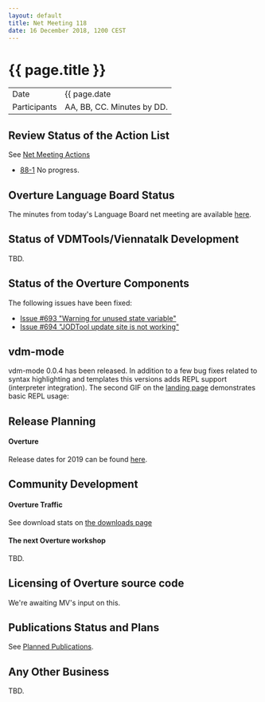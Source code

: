 ```yaml
---
layout: default
title: Net Meeting 118
date: 16 December 2018, 1200 CEST
---
```


<script src="http://code.jquery.com/jquery-1.11.1.min.js">
</script>
<script src="/javascripts/edit.js"></script>
<script>setEditButonNm();</script>

# {{ page.title }}

|||
|---|---|
| Date | {{ page.date | date: "%-d %B %Y, %R %Z"}} |
| Participants | AA, BB, CC.  Minutes by DD. |


## Review Status of the Action List

See [Net Meeting Actions](https://github.com/overturetool/overturetool.github.io/issues?q=is%3Aopen+is%3Aissue+label%3A%22action+net-meeting%22)

* [88-1](https://github.com/overturetool/overturetool.github.io/issues/18) No progress.

## Overture Language Board Status

The minutes from today's Language Board net meeting are available [here](https://github.com/overturetool/language/wiki/Minutes-of-the-LB-NM,-16th-December-2018).

## Status of VDMTools/Viennatalk Development

TBD.

##  Status of the Overture Components

The following issues have been fixed:

* [Issue #693 "Warning for unused state variable"](https://github.com/overturetool/overture/issues/693)
* [Issue #694 "JODTool update site is not working"](https://github.com/overturetool/overture/issues/694)

## vdm-mode

vdm-mode 0.0.4 has been released. In addition to a few bug fixes related to syntax highlighting and templates this versions adds REPL support (interpreter integration). The second GIF on the [landing page](https://github.com/peterwvj/vdm-mode) demonstrates basic REPL usage:

##  Release Planning

#### Overture

Release dates for 2019 can be found [here](https://github.com/overturetool/overture/milestones).

##  Community Development

#### Overture Traffic

See download stats on [the downloads page](http://overturetool.org/download/)

#### The next Overture workshop

TBD.

##  Licensing of Overture source code

We're awaiting MV's input on this.

##  Publications Status and Plans

See [Planned Publications](http://overturetool.org/publications/PlannedPublications.html).

##  Any Other Business

TBD.

<div id="edit_page_div"></div>




